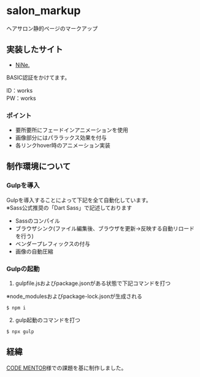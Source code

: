 # salon_markup
ヘアサロン静的ページのマークアップ

## 実装したサイト
- [NiNe.](https://works02.k-watanabe39.com/)

BASIC認証をかけてます。

ID：works<br>
PW：works

### ポイント
- 要所要所にフェードインアニメーションを使用
- 画像部分にはパララックス効果を付与
- 各リンクhover時のアニメーション実装

## 制作環境について
### Gulpを導入
Gulpを導入することによって下記を全て自動化しています。<br>
※Sass公式推奨の「Dart Sass」で記述しております
- Sassのコンパイル
- ブラウザシンク(ファイル編集後、ブラウザを更新→反映する自動リロードを行う)
- ベンダープレフィックスの付与
- 画像の自動圧縮
### Gulpの起動
1. gulpfile.jsおよびpackage.jsonがある状態で下記コマンドを打つ

※node_modulesおよびpackage-lock.jsonが生成される
```
$ npm i
```
2. gulp起動のコマンドを打つ
```
$ npx gulp
```

## 経緯
[CODE MENTOR](https://codementor.arutega.jp/)様での課題を基に制作しました。
